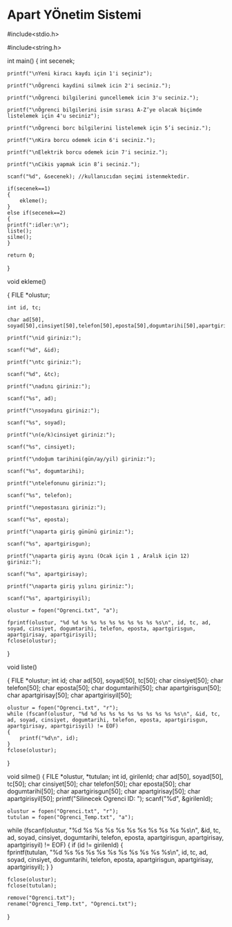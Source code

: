 # Apart YÖnetim Sistemi

#include<stdio.h>

#include<string.h>

int main()
{
    int secenek; 
    
    printf("\nYeni kiracı kaydı için 1'i seçiniz");
    
    printf("\nÖgrenci kaydini silmek icin 2'i seciniz.");
    
    printf("\nÖgrenci bilgilerini guncellemek icin 3'u seciniz.");
    
    printf("\nÖgrenci bilgilerini isim sırası A-Z’ye olacak biçimde listelemek için 4'u seciniz");
    
    printf("\nÖgrenci borc bilgilerini listelemek için 5’i seciniz.");
    
    printf("\nKira borcu odemek icin 6'i seciniz.");
    
    printf("\nElektrik borcu odemek icin 7'i seciniz.");
    
    printf("\nCikis yapmak icin 8’i seciniz.");
    
    scanf("%d", &secenek); //kullanıcıdan seçimi istenmektedir.
    
    if(secenek==1) 
    {
        ekleme(); 
    }
    else if(secenek==2)
    {
    printf(":idler:\n"); 
    liste();
    silme();
    }
    
    return 0;
}

void ekleme() 

{
    FILE *olustur;
    
    int id, tc;
    
    char ad[50], soyad[50],cinsiyet[50],telefon[50],eposta[50],dogumtarihi[50],apartgirisgun[50],apartgirisay[50],apartgirisyil[50];

    printf("\nid giriniz:");
    
    scanf("%d", &id); 
    
    printf("\ntc giriniz:");
    
    scanf("%d", &tc);  
    
    printf("\nadını giriniz:");
    
    scanf("%s", ad); 
    
    printf("\nsoyadını giriniz:");
    
    scanf("%s", soyad);  
    
    printf("\n(e/k)cinsiyet giriniz:");
    
    scanf("%s", cinsiyet);  
    
    printf("\ndoğum tarihini(gün/ay/yil) giriniz:");
    
    scanf("%s", dogumtarihi);
    
    printf("\ntelefonunu giriniz:");
    
    scanf("%s", telefon); 
    
    printf("\nepostasını giriniz:");
    
    scanf("%s", eposta);
    
    printf("\naparta giriş gününü giriniz:");
    
    scanf("%s", apartgirisgun);
    
    printf("\naparta giriş ayını (Ocak için 1 , Aralık için 12) giriniz:");
    
    scanf("%s", apartgirisay);  
    
    printf("\naparta giriş yılını giriniz:");
    
    scanf("%s", apartgirisyil); 

    olustur = fopen("Ogrenci.txt", "a");  
    
    fprintf(olustur, "%d %d %s %s %s %s %s %s %s %s %s\n", id, tc, ad, soyad, cinsiyet, dogumtarihi, telefon, eposta, apartgirisgun, apartgirisay, apartgirisyil);
    fclose(olustur);                                    
}


void liste() 

{
    FILE *olustur;
    int id;
    char ad[50], soyad[50], tc[50];
    char cinsiyet[50];
    char telefon[50];
    char eposta[50];
    char dogumtarihi[50];
    char apartgirisgun[50];
    char apartgirisay[50];
    char apartgirisyil[50];

    olustur = fopen("Ogrenci.txt", "r"); 
    while (fscanf(olustur, "%d %d %s %s %s %s %s %s %s %s %s\n", &id, tc, ad, soyad, cinsiyet, dogumtarihi, telefon, eposta, apartgirisgun, apartgirisay, apartgirisyil) != EOF)
    {                       
        printf("%d\n", id); 
    }
    fclose(olustur); 
}


void silme() 
{
    FILE *olustur, *tutulan;
    int id, girilenId;
    char ad[50], soyad[50], tc[50];
    char cinsiyet[50];
    char telefon[50];
    char eposta[50];
    char dogumtarihi[50];
    char apartgirisgun[50];
    char apartgirisay[50];
    char apartgirisyil[50];
    printf("Silinecek Ogrenci ID: ");
    scanf("%d", &girilenId);

    olustur = fopen("Ogrenci.txt", "r");        
    tutulan = fopen("Ogrenci_Temp.txt", "a"); 

    
   while (fscanf(olustur, "%d %s %s %s %s %s %s %s %s %s %s\n", &id, tc, ad, soyad, cinsiyet, dogumtarihi, telefon, eposta, apartgirisgun, apartgirisay, apartgirisyil) != EOF)
    {
        if (id != girilenId) 
        {                                                    
            fprintf(tutulan, "%d %s %s %s %s %s %s %s %s %s %s\n", id, tc, ad, soyad, cinsiyet, dogumtarihi, telefon, eposta, apartgirisgun, apartgirisay, apartgirisyil); 
        }
    }

    fclose(olustur); 
    fclose(tutulan);

    remove("Ogrenci.txt");                     
    rename("Ogrenci_Temp.txt", "Ogrenci.txt"); 
}
